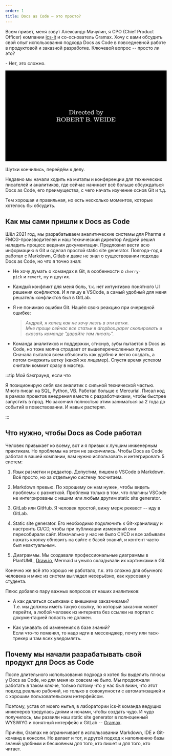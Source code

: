 ```yaml
---
order: 1
title: Docs as Code – это просто?
---
```


Всем привет, меня зовут Александр Мачулин, я CPO (Chief Product Officer) компании [ics-it](https://ics-it.ru/) и со-основатель Gramax. Хочу с вами обсудить свой опыт использования подхода Docs as Code в повседневной работе в продуктовой и заказной разработке. Ключевой вопрос -- просто ли это?

\- Нет, это сложно.

![](./docs-as-code-is-complex_0.jpeg)

Шутки кончились, перейдём к делу.

Недавно мы начали ходить на митапы и конференции для технических писателей и аналитиков, где сейчас начинает всё больше обсуждаться Docs as Code, его преимущества, с чего начать изучение основ Git и т.д.

Тем хорошая и правильная, но есть несколько моментов, которые хотелось бы обсудить.

## Как мы сами пришли к Docs as Code

Шёл 2021 год, мы разрабатываем аналитические системы для Pharma и FMCG-производителей и наш технический директор Андрей решил наладить процесс ведения документации. Предложил вести всю информацию в Git и сделал простой static site generator. Полгода-год я работал с Markdown, Gitlab и даже не знал о существовании подхода Docs as Code, но что я точно знал:

-  Не хочу думать  о  командах в Git, в особенности о `cherry-pick` и `revert`, ну и других.

-  Каждый конфликт для меня боль, т.к. нет интуитивно понятного UI решения конфликтов. И я пишу в VSCode, а самый удобный для меня решатель конфликтов был в GitLab.

-  Я не понимаю ошибки Git. Нашёл свою реакцию при очередной ошибке:

   > *Андрей, я капец как не хочу лезть в эти ветки.\
   > Мне проще сейчас все статьи в dropbox.paper скопировать и сказать команде “давайте там писать”.*

-  Команда аналитиков и поддержки, стиснув, зубы пытается в Docs as Code, но тоже молча страдает от  вышеперечисленных пунктов. Сначала пытался всем объяснить как удобно и легко создать, а потом смержить ветку (какой же лицемер). Спустя время успехом считали коммит сразу в мастер.

:::tip Мой бэкграунд, если что

Я позиционирую себя как аналитик с сильной технической частью. Много писал на SQL, Python, VB. Работал больше с Mercurial. Писал код в рамках проектов внедрения вместе с разработчиками, чтобы быстрее запустить в прод. Но закончил полностью этим заниматься за 2 года до событий в повествовании. И навык растерял.

:::

## Что нужно, чтобы Docs as Code работал

Человек привыкает ко всему, вот и я привык к лучшим инженерным практикам. Но проблемы на этом не закончились. Чтобы Docs as Code работал в вашей компании, вам нужно использовать и интегрировать 5 систем:

1. Язык разметки и редактор. Допустим, пишем в VSCode в Markdown. Всё просто, но за отдельную систему посчитаем.

2. Markdown превью. По хорошему он нам нужен, чтобы видеть проблемы с разметкой. Проблема только в том, что плагины VSCode не интегрированы с нашим или любым другим static site generator.

3. GitLab или GitHub. Я человек простой, вижу мерж реквест -- иду в GitLab.

4. Static site generator. Его необходимо подключить к Git-хранилищу и настроить CI/CD, чтобы при публикации изменений они  пересобирали сайт. Изначально у нас не было CI/CD и все забывали нажать кнопку обновить на сайте с базой знаний, и контент часто был неактуальным.

5. Диаграммы. Мы  создавали профессиональные диаграммы в PlantUML, [Draw.io](http://Draw.io), Mermaid и уныло складывали их картинками в Git.

Конечно же всё это хорошо не работало, т.к. это сложно для обычного человека и микс из систем выглядел несерьёзно, как курсовая у студента.

Плюс добавлю пару важных вопросов от наших аналитиков:

-  А как делиться ссылками с внешними заказчиками?\
   Т.е. мы должны иметь такую ссылку, по который заказчик может перейти, а любой человек из интернета без ссылки на портал с документацией попасть не должен.

-  Как узнавать об изменениях в базе знаний?\
   Если что-то поменял, то надо идти в мессенджер, почту или таск-трекер и там всех уведомлять.

## Почему мы начали разрабатывать свой продукт для Docs as Code

После длительного использования подхода я хотел бы выделить плюсы у  Docs as Code, но для меня их совсем не было. Мы продолжали работать в таком ключе, только потому что у нас был вижн, что этот подход реально рабочий, но только в совокупности с  автоматизацией и с хорошим пользовательским интерфейсом.

Поэтому, устав от моего нытья, в лаборатории ics-it команда ведущих инженеров тредулась днями и ночами, чтобы создать чудо. И чудо получилось, мы развили наш static site generator  в полноценный WYSIWYG и понятный интерфейс к GitLab -- [Gramax](https://gram.ax/).

Причём, Gramax не ограничивает в использовании Markdown, IDE и Git-команд в консоли. Но делает и тот, и другой подход к наполнению базы знаний удобным и бесшовным для того, кто пишет и для того, кто читает.